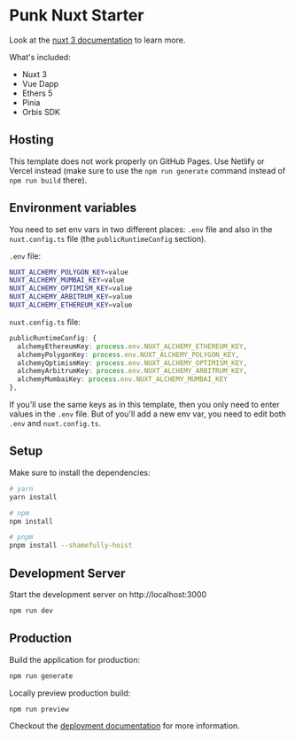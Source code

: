 # Punk Nuxt Starter

Look at the [nuxt 3 documentation](https://v3.nuxtjs.org) to learn more.

What's included:

- Nuxt 3
- Vue Dapp
- Ethers 5
- Pinia
- Orbis SDK

## Hosting

This template does not work properly on GitHub Pages. Use Netlify or Vercel instead (make sure to use the `npm run generate` command instead of `npm run build` there).

## Environment variables

You need to set env vars in two different places: `.env` file and also in the `nuxt.config.ts` file (the `publicRuntimeConfig` section).

`.env` file:

```bash
NUXT_ALCHEMY_POLYGON_KEY=value
NUXT_ALCHEMY_MUMBAI_KEY=value
NUXT_ALCHEMY_OPTIMISM_KEY=value
NUXT_ALCHEMY_ARBITRUM_KEY=value
NUXT_ALCHEMY_ETHEREUM_KEY=value
```

`nuxt.config.ts` file:

```ts
publicRuntimeConfig: {
  alchemyEthereumKey: process.env.NUXT_ALCHEMY_ETHEREUM_KEY,
  alchemyPolygonKey: process.env.NUXT_ALCHEMY_POLYGON_KEY,
  alchemyOptimismKey: process.env.NUXT_ALCHEMY_OPTIMISM_KEY,
  alchemyArbitrumKey: process.env.NUXT_ALCHEMY_ARBITRUM_KEY,
  alchemyMumbaiKey: process.env.NUXT_ALCHEMY_MUMBAI_KEY
},
```

If you'll use the same keys as in this template, then you only need to enter values in the `.env` file. But of you'll add a new env var, you need to edit both `.env` and `nuxt.config.ts`.

## Setup

Make sure to install the dependencies:

```bash
# yarn
yarn install

# npm
npm install

# pnpm
pnpm install --shamefully-hoist
```

## Development Server

Start the development server on http://localhost:3000

```bash
npm run dev
```

## Production

Build the application for production:

```bash
npm run generate
```

Locally preview production build:

```bash
npm run preview
```

Checkout the [deployment documentation](https://v3.nuxtjs.org/guide/deploy/presets) for more information.

